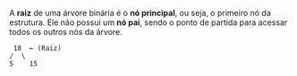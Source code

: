 A **raiz** de uma árvore binária é o **nó principal**, ou seja, o primeiro nó da estrutura. Ele não possui um **nó pai**, sendo o ponto de partida para acessar todos os outros nós da árvore.
```
 10  ← (Raiz)
/  \
5    15
```
